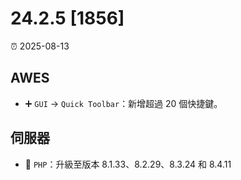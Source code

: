# 24.2.5 [1856]

⏰ 2025-08-13

## AWES
- ➕ `GUI` -> `Quick Toolbar`：新增超過 20 個快捷鍵。

## 伺服器
- 🔄 `PHP`：升級至版本 8.1.33、8.2.29、8.3.24 和 8.4.11
